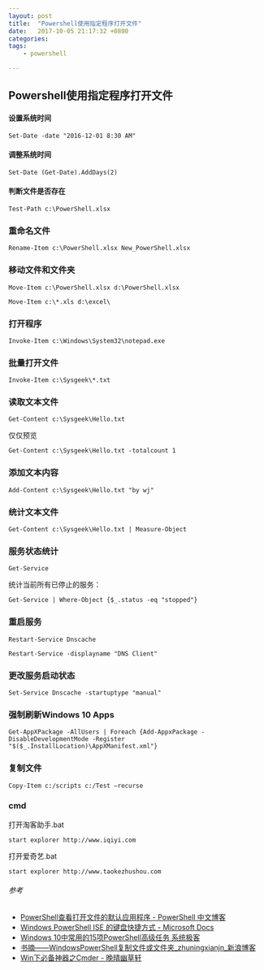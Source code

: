 ```yaml
---
layout: post
title:  "Powershell使用指定程序打开文件"
date:   2017-10-05 21:17:32 +0800
categories:  
tags: 
    - powershell

---
```



## Powershell使用指定程序打开文件 ## 

#### 设置系统时间 ####

	Set-Date -date "2016-12-01 8:30 AM"


#### 调整系统时间 ####

	Set-Date (Get-Date).AddDays(2)

#### 判断文件是否存在 ####

	Test-Path c:\PowerShell.xlsx

### 重命名文件 ###

	Rename-Item c:\PowerShell.xlsx New_PowerShell.xlsx

### 移动文件和文件夹 ###

	Move-Item c:\PowerShell.xlsx d:\PowerShell.xlsx

	Move-Item c:\*.xls d:\excel\


### 打开程序 ###

	Invoke-Item c:\Windows\System32\notepad.exe


### 批量打开文件 ###
	Invoke-Item c:\Sysgeek\*.txt


### 读取文本文件 ###

	Get-Content c:\Sysgeek\Hello.txt

仅仅预览

	Get-Content c:\Sysgeek\Hello.txt -totalcount 1

### 添加文本内容 ###

	Add-Content c:\Sysgeek\Hello.txt "by wj"

### 统计文本文件 ###

	Get-Content c:\Sysgeek\Hello.txt | Measure-Object


### 服务状态统计 ###

	Get-Service

统计当前所有已停止的服务：

	Get-Service | Where-Object {$_.status -eq "stopped"}

### 重启服务 ###

	Restart-Service Dnscache

	Restart-Service -displayname "DNS Client"

### 更改服务启动状态 ###

	Set-Service Dnscache -startuptype "manual"


### 强制刷新Windows 10 Apps ###
		
	Get-AppXPackage -AllUsers | Foreach {Add-AppxPackage -DisableDevelopmentMode -Register "$($_.InstallLocation)\AppXManifest.xml"}

### 复制文件 ###

	Copy-Item c:/scripts c:/Test –recurse



### cmd ###


打开淘客助手.bat

	start explorer http://www.iqiyi.com


打开爱奇艺.bat

	start explorer http://www.taokezhushou.com



###### 参考 ######

* [PowerShell查看打开文件的默认应用程序 - PowerShell 中文博客](http://www.pstips.net/finding-executable.html)
* [Windows PowerShell ISE 的键盘快捷方式 - Microsoft Docs](https://docs.microsoft.com/zh-cn/powershell/scripting/core-powershell/ise/keyboard-shortcuts-for-the-windows-powershell-ise?view=powershell-5.1)
* [Windows 10中常用的15项PowerShell高级任务  系统极客](https://www.sysgeek.cn/windows-10-powershell-advanced-task/)
* [书摘——WindowsPowerShell复制文件或文件夹_zhuningxianjn_新浪博客](http://blog.sina.com.cn/s/blog_c3aa886b0102wsst.html)
* [Win下必备神器之Cmder - 晚晴幽草轩](https://jeffjade.com/2016/01/13/2016-01-13-windows-software-cmder/)